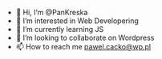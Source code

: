 - 👋 Hi, I’m @PanKreska
- 👀 I’m interested in Web Developering
- 🌱 I’m currently learning JS
- 💞️ I’m looking to collaborate on Wordpress
- 📫 How to reach me pawel.cacko@wp.pl

<!---
PanKreska/PanKreska is a ✨ special ✨ repository because its `README.md` (this file) appears on your GitHub profile.
You can click the Preview link to take a look at your changes.
--->
